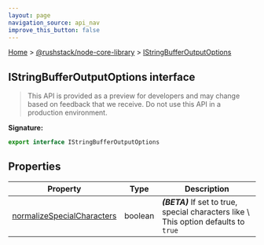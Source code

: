 ```yaml
---
layout: page
navigation_source: api_nav
improve_this_button: false
---
```



[Home](./index.md) &gt; [@rushstack/node-core-library](./node-core-library.md) &gt; [IStringBufferOutputOptions](./node-core-library.istringbufferoutputoptions.md)

## IStringBufferOutputOptions interface

> This API is provided as a preview for developers and may change based on feedback that we receive. Do not use this API in a production environment.
>


<b>Signature:</b>

```typescript
export interface IStringBufferOutputOptions
```

## Properties

|  Property | Type | Description |
|  --- | --- | --- |
|  [normalizeSpecialCharacters](./node-core-library.istringbufferoutputoptions.normalizespecialcharacters.md) | boolean | <b><i>(BETA)</i></b> If set to true, special characters like \\ This option defaults to <code>true</code> |
